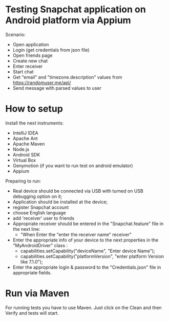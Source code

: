 # Testing Snapchat application on Android platform via Appium

Scenario:
- Open application
- Login (get credentials from json file)
- Open friends page
- Create new chat
- Enter receiver
- Start chat
- Get "email" and "timezone.description" values from https://randomuser.me/api/ 
- Send message with parsed values to user


# How to setup
Install the next instruments:
- IntelliJ IDEA
- Apache Ant
- Apache Maven
- Node.js
- Android SDK 
- Virtual Box 
- Genymotion (if you want to run test on android emulator)
- Appium 

Preparing to run:
- Real device should be connected via USB with turned on USB debugging option on it;
- Application should be installed at the device;
- register Snapchat account
- choose English language
- add 'receiver' user to friends
- Appropriate receiver should be entered in the "Snapchat.feature" file in the next line:
   - "When Enter the "enter the receiver name" receiver"
- Enter the appropriate info of your device to the next properties in the "MyAndroidDriver" class :
  - capabilities.setCapability("deviceName", "Enter device Name");
  - capabilities.setCapability("platformVersion", "enter platform Version like 7.1.0");
- Enter the appropriate login & password to the "Credentials.json" file in appropriate fields.


# Run via Maven
For running tests you  have  to use Maven. 
Just  click  on  the Clean and then Verify and tests will start.
